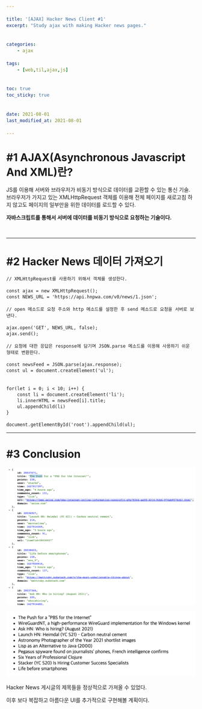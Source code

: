 ```yaml
---

title: '[AJAX] Hacker News Client #1'
excerpt: "Study ajax with making Hacker news pages."


categories:
    - ajax

tags:
    - [web,til,ajax,js]


toc: true
toc_sticky: true


date: 2021-08-01
last_modified_at: 2021-08-01

---
```


# #1 AJAX(Asynchronous Javascript And XML)란?

JS를 이용해 서버와 브라우저가 비동기 방식으로 데이터를 교환할 수 있는 통신 기술. 브라우저가 가지고 있는 XMLHttpRequest 객체를 이용해 전체 페이지를 새로고침 하지 않고도 페이지의 일부만을 위한 데이터를 로드할 수 있다.

**자바스크립트를 통해서 서버에 데이터를 비동기 방식으로 요청하는 기술이다.**

<br>

---


# #2 Hacker News 데이터 가져오기

```
// XMLHttpRequest를 사용하기 위해서 객체를 생성한다.

const ajax = new XMLHttpRequest();
const NEWS_URL = 'https://api.hnpwa.com/v0/news/1.json';

// open 메소드로 요청 주소와 http 메소드를 설정한 후 send 메소드로 요청을 서버로 보낸다.

ajax.open('GET', NEWS_URL, false);
ajax.send();

// 요청에 대한 응답은 response에 담기며 JSON.parse 메소드를 이용해 사용하기 쉬운 형태로 변환한다.

const newsFeed = JSON.parse(ajax.response);
const ul = document.createElement('ul');


for(let i = 0; i < 10; i++) {
    const li = document.createElement('li');
    li.innerHTML = newsFeed[i].title;
    ul.appendChild(li)
}

document.getElementById('root').appendChild(ul);

```

---

# #3 Conclusion

![image](/assets/images/21_08_01_ajax/2.png)

![image](/assets/images/21_08_01_ajax/1.png)


Hacker News 게시글의 제목들을 정상적으로 가져올 수 있었다.

이후 보다 복잡하고 아름다운 UI를 추가적으로 구현해볼 계획이다.







